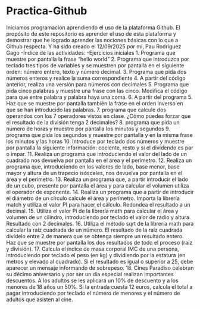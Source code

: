 # Practica-Github
Iniciamos programación aprendiendo el uso de la plataforma Github.
El propósito de este repositorio es aprender el uso de esta plataforma y demostrar que he logrado aprender las nociones básicas con lo que a Github respecta.
Y ha sido creado el 12/09/2025 por mí, Pau Rodríguez Gago
-Índice de las actividades:
    -Ejercicios iniciales
     1. Programa que muestre por pantalla la frase “hello world”
     2. Programa que introduzca por teclado tres tipos de variables y se muestren por pantalla en el siguiente orden: número entero, texto y número decimal.
     3. Programa que pida dos números enteros y realice la suma correspondiente
     4. A partir del código anterior, realiza una versión para números con decimales
     5. Programa que pida cinco palabras y muestre una frase con las cinco. Modifica el código
     para que entre palabra y palabra haya una coma.
     6. A partir del programa 5. Haz que se muestre por pantalla también la frase en el orden
     inverso en que se han introducido las palabras.
     7. programa que calcule dos operandos con los 7 operadores vistos en clase. ¿Cómo puedes
     forzar que el resultado de la división tenga 2 decimales?
     8. programa que pida un número de horas y muestre por pantalla los minutos y segundos
     9. programa que pida los segundos y muestre por pantalla y en la misma frase los minutos
     y las horas
     10. Introduce por teclado dos números y muestre por pantalla la siguiente información:
     cociente, resto y si el dividendo es par o impar.
     11. Realiza un programa que introduciendo el valor del lado de un cuadrado nos devuelva
     por pantalla en el área y el perímetro.
     12. Realiza un programa que, introduciendo en los valores de lado, base menor, base mayor
     y altura de un trapecio isósceles, nos devuelva por pantalla en el área y el perímetro.
     13. Realiza un programa que, a partir introducir el lado de un cubo, presente por pantalla el
     área y para calcular el volumen utiliza el operador de exponente.
     14. Realiza un programa que a partir de introducir el diámetro de un círculo calcule el área
     y perímetro. Importa la librería match y utiliza el valor PI para hacer el cálculo. Redondea el
     resultado a un decimal.
     15. Utiliza el valor Pi de la librería math para calcular el área y volumen de un cilindro,
     introduciendo por teclado el valor de radio y altura. Resultado con 2 decimales.
     16. Utiliza el método sqrt de la librería math para calcular la raíz cuadrada de un número. El
     resultado de la raíz cuadrada divídelo entre 2 de manera que se obtenga siempre un
     resultado entero. Haz que se muestre por pantalla los dos resultados de todo el proceso
     (raíz y división).
     17. Calcula el índice de masa corporal IMC de una persona, introduciendo por teclado el
     peso (en kg) y dividiendo por la estatura (en metros y elevado al cuadrado). Si el resultado
     es igual o superior a 25, debe aparecer un mensaje informando de sobrepeso.
     18. Cines Paradiso celebran su décimo aniversario y por ser un día especial realizan
     importantes descuentos. A los adultos se les aplicará un 10% de descuento y a los menores
     de 18 años un 50%. Si la entrada cuesta 12 euros, calcula el total a pagar introduciendo por
     teclado el número de menores y el número de adultos que asisten al cine.